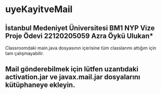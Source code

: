 # uyeKayitveMail
İstanbul Medeniyet Üniversitesi BM1 NYP Vize Proje Ödevi 
22120205059 Azra Öykü Ulukan*
--------------------------------------------------------
Classroomdaki main.java dosyasının içerisine tüm classlarımı attığım için tam çalışmayabilir.

Mail gönderebilmek için lütfen uzantıdaki activation.jar ve javax.mail.jar dosyalarını kütüphaneye ekleyin.
--------------------------------------------------------
